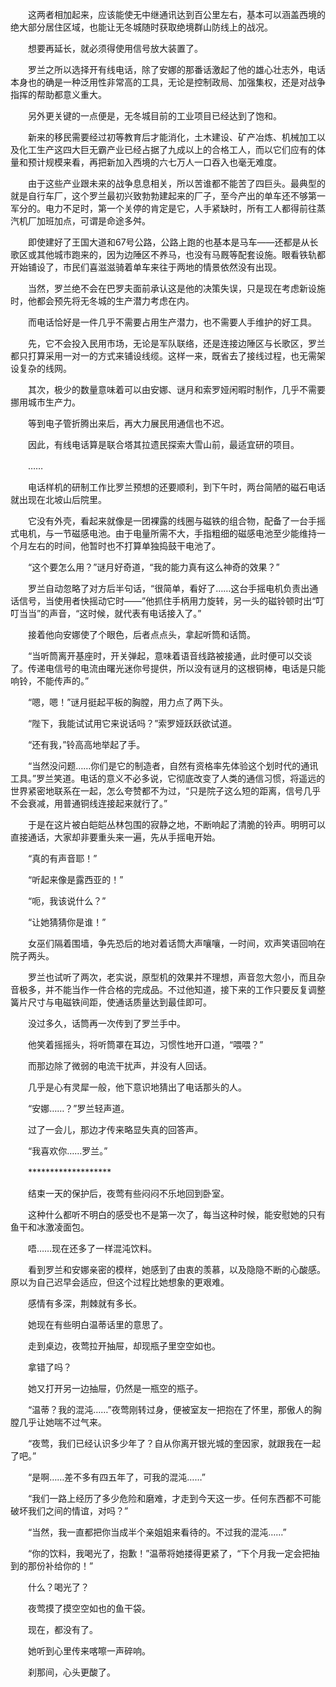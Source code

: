 　　这两者相加起来，应该能使无中继通讯达到百公里左右，基本可以涵盖西境的绝大部分居住区域，也能让无冬城随时获取绝境群山防线上的战况。

　　想要再延长，就必须得使用信号放大装置了。

　　罗兰之所以选择开有线电话，除了安娜的那番话激起了他的雄心壮志外，电话本身也的确是一种泛用性非常高的工具，无论是控制政局、加强集权，还是对战争指挥的帮助都意义重大。

　　另外更关键的一点便是，无冬城目前的工业项目已经达到了饱和。

　　新来的移民需要经过初等教育后才能消化，土木建设、矿产冶炼、机械加工以及化工生产这四大巨无霸产业已经占据了九成以上的合格工人，而以它们应有的体量和预计规模来看，再把新加入西境的六七万人一口吞入也毫无难度。

　　由于这些产业跟未来的战争息息相关，所以苦谁都不能苦了四巨头。最典型的就是自行车厂，这个罗兰最初兴致勃勃建起来的厂子，至今产出的单车还不够第一军分的。电力不足时，第一个关停的肯定是它，人手紧缺时，所有工人都得前往蒸汽机厂加班加点，可谓是命途多舛。

　　即使建好了王国大道和67号公路，公路上跑的也基本是马车——还都是从长歌区或其他城市跑来的，因为边陲区不养马，也没有马厩等配套设施。眼看铁轨都开始铺设了，市民们喜滋滋骑着单车来往于两地的情景依然没有出现。

　　当然，罗兰绝不会在巴罗夫面前承认这是他的决策失误，只是现在考虑新设施时，他都会预先将无冬城的生产潜力考虑在内。

　　而电话恰好是一件几乎不需要占用生产潜力，也不需要人手维护的好工具。

　　先，它不会投入民用市场，无论是军队联络，还是连接边陲区与长歌区，罗兰都只打算采用一对一的方式来铺设线缆。这样一来，既省去了接线过程，也无需架设复杂的线网。

　　其次，极少的数量意味着可以由安娜、谜月和索罗娅闲暇时制作，几乎不需要挪用城市生产力。

　　等到电子管折腾出来后，再大力展民用通信也不迟。

　　因此，有线电话算是联合塔其拉遗民探索大雪山前，最适宜研的项目。

　　……

　　电话样机的研制工作比罗兰预想的还要顺利，到下午时，两台简陋的磁石电话就出现在北坡山后院里。

　　它没有外壳，看起来就像是一团裸露的线圈与磁铁的组合物，配备了一台手摇式电机，与一节磁感电池。由于电量所需不大，手指粗细的磁感电池至少能维持一个月左右的时间，他暂时也不打算单独捣鼓干电池了。

　　“这个要怎么用？”谜月好奇道，“我的能力真有这么神奇的效果？”

　　罗兰自动忽略了对方后半句话，“很简单，看好了……这台手摇电机负责出通话信号，当使用者快摇动它时——”他抓住手柄用力旋转，另一头的磁铃顿时出“叮叮当当”的声音，“这时候，就代表有电话接入了。”

　　接着他向安娜使了个眼色，后者点点头，拿起听筒和话筒。

　　“当听筒离开基座时，开关弹起，意味着语音线路被接通，此时便可以交谈了。传递电信号的电流由曙光迷你号提供，所以没有谜月的这根铜棒，电话是只能响铃，不能传声的。”

　　“嗯，嗯！”谜月挺起平板的胸膛，用力点了两下头。

　　“陛下，我能试试用它来说话吗？”索罗娅跃跃欲试道。

　　“还有我，”铃高高地举起了手。

　　“当然没问题……你们是它的制造者，自然有资格率先体验这个划时代的通讯工具。”罗兰笑道。电话的意义不必多说，它彻底改变了人类的通信习惯，将遥远的世界紧密地联系在一起，怎么夸赞都不为过，“只是院子这么短的距离，信号几乎不会衰减，用普通铜线连接起来就行了。”

　　于是在这片被白皑皑丛林包围的寂静之地，不断响起了清脆的铃声。明明可以直接通话，大家却非要重头来一遍，先从手摇电开始。

　　“真的有声音耶！”

　　“听起来像是露西亚的！”

　　“呃，我该说什么？”

　　“让她猜猜你是谁！”

　　女巫们隔着围墙，争先恐后的地对着话筒大声嚷嚷，一时间，欢声笑语回响在院子两头。

　　罗兰也试听了两次，老实说，原型机的效果并不理想，声音忽大忽小，而且杂音极多，并不能当作一件合格的完成品。不过他知道，接下来的工作只要反复调整簧片尺寸与电磁铁间距，使通话质量达到最佳即可。

　　没过多久，话筒再一次传到了罗兰手中。

　　他笑着摇摇头，将听筒罩在耳边，习惯性地开口道，“喂喂？”

　　而那边除了微弱的电流干扰声，并没有人回话。

　　几乎是心有灵犀一般，他下意识地猜出了电话那头的人。

　　“安娜……？”罗兰轻声道。

　　过了一会儿，那边才传来略显失真的回答声。

　　“我喜欢你……罗兰。”

　　*******************

　　结束一天的保护后，夜莺有些闷闷不乐地回到卧室。

　　这种什么都听不明白的感受也不是第一次了，每当这种时候，能安慰她的只有鱼干和冰激凌面包。

　　唔……现在还多了一样混沌饮料。

　　看到罗兰和安娜亲密的模样，她感到了由衷的羡慕，以及隐隐不断的心酸感。原以为自己迟早会适应，但这个过程比她想象的更艰难。

　　感情有多深，荆棘就有多长。

　　她现在有些明白温蒂话里的意思了。

　　走到桌边，夜莺拉开抽屉，却现瓶子里空空如也。

　　拿错了吗？

　　她又打开另一边抽屉，仍然是一瓶空的瓶子。

　　“温蒂？我的混沌……”夜莺刚转过身，便被室友一把抱在了怀里，那傲人的胸膛几乎让她喘不过气来。

　　“夜莺，我们已经认识多少年了？自从你离开银光城的奎因家，就跟我在一起了吧。”

　　“是啊……差不多有四五年了，可我的混沌……”

　　“我们一路上经历了多少危险和磨难，才走到今天这一步。任何东西都不可能破坏我们之间的情谊，对吗？”

　　“当然，我一直都把你当成半个亲姐姐来看待的。不过我的混沌……”

　　“你的饮料，我喝光了，抱歉！”温蒂将她搂得更紧了，“下个月我一定会把抽到的那份补给你的！”

　　什么？喝光了？

　　夜莺摸了摸空空如也的鱼干袋。

　　现在，都没有了。

　　她听到心里传来喀嚓一声碎响。

　　刹那间，心头更酸了。
